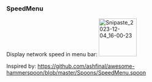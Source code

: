 ### SpeedMenu

Display network speed in menu bar: <img width="99" alt="Snipaste_2023-12-04_16-00-23" src="https://github.com/xuqingfeng/.hammerspoon/assets/3715820/d83d7aa4-c625-4317-90f9-36acbb746a15">

Inspired by: https://github.com/ashfinal/awesome-hammerspoon/blob/master/Spoons/SpeedMenu.spoon
